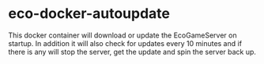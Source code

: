 # eco-docker-autoupdate
This docker container will download or update the EcoGameServer on startup. In addition it will also check for updates every 10 minutes and if there is any will stop the server, get the update and spin the server back up.
